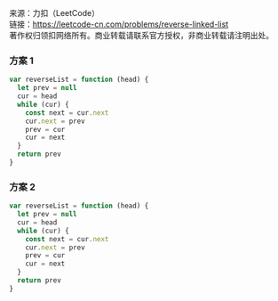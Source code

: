 来源：力扣（LeetCode）<br/>
链接：https://leetcode-cn.com/problems/reverse-linked-list<br/>
著作权归领扣网络所有。商业转载请联系官方授权，非商业转载请注明出处。

### 方案 1

```js
var reverseList = function (head) {
  let prev = null
  cur = head
  while (cur) {
    const next = cur.next
    cur.next = prev
    prev = cur
    cur = next
  }
  return prev
}
```

### 方案 2

```js
var reverseList = function (head) {
  let prev = null
  cur = head
  while (cur) {
    const next = cur.next
    cur.next = prev
    prev = cur
    cur = next
  }
  return prev
}
```
